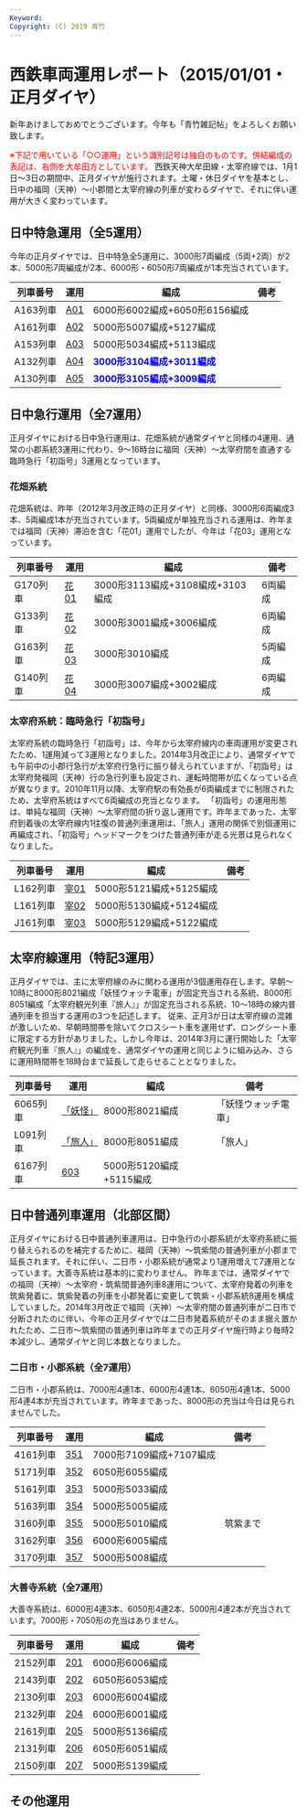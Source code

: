 ```yaml
---
Keyword: 
Copyright: (C) 2019 青竹
---
```


# 西鉄車両運用レポート（2015/01/01・正月ダイヤ）

新年あけましておめでとうございます。今年も「青竹雑記帖」をよろしくお願い致します。

<span style="color:#FF0000;">※下記で用いている「○○運用」という識別記号は独自のものです。併結編成の表記は、右側を大牟田方としています。</span>
西鉄天神大牟田線・太宰府線では、1月1日〜3日の期間中、正月ダイヤが施行されます。土曜・休日ダイヤを基本とし、日中の福岡（天神）～小郡間と太宰府線の列車が変わるダイヤで、それに伴い運用が大きく変わっています。

## 日中特急運用（全5運用）

今年の正月ダイヤでは、日中特急全5運用に、3000形7両編成（5両+2両）が2本、5000形7両編成が2本、6000形・6050形7両編成が1本充当されています。

| 列車番号 | 運用 | 編成 | 備考 |
| --- | --- | --- | --- |
| A163列車 | [A01](http://aotake91.yu-nagi.com/railway/nishitetsu/20140322kaisei/unyoulist-shogatsu.htm#SA01) | 6000形6002編成+6050形6156編成 |  |
| A161列車 | [A02](http://aotake91.yu-nagi.com/railway/nishitetsu/20140322kaisei/unyoulist-shogatsu.htm#SA02) | 5000形5007編成+5127編成 |  |
| A153列車 | [A03](http://aotake91.yu-nagi.com/railway/nishitetsu/20140322kaisei/unyoulist-shogatsu.htm#SA03) | 5000形5034編成+5113編成 |  |
| A132列車 | [A04](http://aotake91.yu-nagi.com/railway/nishitetsu/20140322kaisei/unyoulist-shogatsu.htm#SA04) | <span style="color:blue; font-weight: bold;">3000形3104編成+3011編成</span> |  |
| A130列車 | [A05](http://aotake91.yu-nagi.com/railway/nishitetsu/20140322kaisei/unyoulist-shogatsu.htm#SA05) | <span style="color:blue; font-weight: bold;">3000形3105編成+3009編成</span> |  |

## 日中急行運用（全7運用）

正月ダイヤにおける日中急行運用は、花畑系統が通常ダイヤと同様の4運用、通常の小郡系統3運用に代わり、9〜16時台に福岡（天神）〜太宰府間を直通する臨時急行「初詣号」3運用となっています。

### 花畑系統

花畑系統は、昨年（2012年3月改正時の正月ダイヤ）と同様、3000形6両編成3本、5両編成1本が充当されています。5両編成が単独充当される運用は、昨年までは福岡（天神）滞泊を含む「花01」運用でしたが、今年は「花03」運用となっています。

| 列車番号 | 運用 | 編成 | 備考 |
| --- | --- | --- | --- |
| G170列車 | [花01](http://aotake91.yu-nagi.com/railway/nishitetsu/20140322kaisei/unyoulist-shogatsu.htm#SG01) | 3000形3113編成+3108編成+3103編成 | 6両編成 |
| G133列車 | [花02](http://aotake91.yu-nagi.com/railway/nishitetsu/20140322kaisei/unyoulist-shogatsu.htm#SG02) | 3000形3001編成+3006編成 | 6両編成 |
| G163列車 | [花03](http://aotake91.yu-nagi.com/railway/nishitetsu/20140322kaisei/unyoulist-shogatsu.htm#SG03) | 3000形3010編成 | 5両編成 |
| G140列車 | [花04](http://aotake91.yu-nagi.com/railway/nishitetsu/20140322kaisei/unyoulist-shogatsu.htm#SG04) | 3000形3007編成+3002編成 | 6両編成 |

### 太宰府系統：臨時急行「初詣号」

太宰府系統の臨時急行「初詣号」は、今年から太宰府線内の車両運用が変更されたため、1運用減って3運用となりました。2014年3月改正により、通常ダイヤでも午前中の小郡行急行が太宰府行急行に振り替えられていますが、「初詣号」は太宰府発福岡（天神）行の急行列車も設定され、運転時間帯が広くなっている点が異なります。2010年11月以降、太宰府駅の有効長が6両編成までに制限されたため、太宰府系統はすべて6両編成の充当となります。
「初詣号」の運用形態は、単純な福岡（天神）〜太宰府間の折り返し運用です。昨年まであった、太宰府到着後の太宰府線内1往復の普通列車運用は、「旅人」運用の関係で別個運用に再編成され、「初詣号」ヘッドマークをつけた普通列車が走る光景は見られなくなりました。

| 列車番号 | 運用 | 編成 | 備考 |
| --- | --- | --- | --- |
| L162列車 | [宰01](http://aotake91.yu-nagi.com/railway/nishitetsu/20140322kaisei/unyoulist-shogatsu.htm#SL01) | 5000形5121編成+5125編成 |  |
| L161列車 | [宰02](http://aotake91.yu-nagi.com/railway/nishitetsu/20140322kaisei/unyoulist-shogatsu.htm#SL02) | 5000形5130編成+5124編成 |  |
| J161列車 | [宰03](http://aotake91.yu-nagi.com/railway/nishitetsu/20140322kaisei/unyoulist-shogatsu.htm#SL03) | 5000形5129編成+5122編成 |  |

## 太宰府線運用（特記3運用）

正月ダイヤでは、主に太宰府線のみに関わる運用が3個運用存在します。早朝〜10時に8000形8021編成「妖怪ウォッチ電車」が固定充当される系統、8000形8051編成「太宰府観光列車『旅人』」が固定充当される系統、10〜18時の線内普通列車を担当する運用の3つを記述します。
従来、正月3が日は太宰府線の混雑が激しいため、早朝時間帯を除いてクロスシート車を運用せず、ロングシート車に限定する方針がありました。しかし今年は、2014年3月に運行開始した「太宰府観光列車『旅人』」の編成を、通常ダイヤの運用と同じように組み込み、さらに運用時間帯を18時台まで延長して走らせることとなりました。

| 列車番号 | 運用 | 編成 | 備考 |
| --- | --- | --- | --- |
| 6065列車 | [「妖怪」](http://aotake91.yu-nagi.com/railway/nishitetsu/20140322kaisei/unyoulist-shogatsu.htm#S601) | 8000形8021編成 | 「妖怪ウォッチ電車」 |
| L091列車 | [「旅人」](http://aotake91.yu-nagi.com/railway/nishitetsu/20140322kaisei/unyoulist-shogatsu.htm#S602) | 8000形8051編成 | 「旅人」 |
| 6167列車 | [603](http://aotake91.yu-nagi.com/railway/nishitetsu/20140322kaisei/unyoulist-shogatsu.htm#S603) | 5000形5120編成+5115編成 |  |

## 日中普通列車運用（北部区間）

正月ダイヤにおける日中普通列車運用は、日中急行の小郡系統が太宰府系統に振り替えられるのを補完するために、福岡（天神）〜筑紫間の普通列車が小郡まで延長されます。それに伴い、二日市・小郡系統が通常より1運用増えて7運用となっています。大善寺系統は基本的に変わりません。
昨年までは、通常ダイヤでの福岡（天神）〜太宰府・筑紫間普通列車8運用について、太宰府発着の列車を筑紫発着に、筑紫発着の列車を小郡発着に変更して筑紫・小郡系統8運用を構成していました。2014年3月改正で福岡（天神）〜太宰府間の普通列車が二日市で分断されたのに伴い、今年の正月ダイヤでは二日市発着系統がそのまま据え置かれたため、二日市〜筑紫間の普通列車は昨年までの正月ダイヤ施行時より毎時2本減少し、通常ダイヤと同じ本数となりました。

### 二日市・小郡系統（全7運用）

二日市・小郡系統は、7000形4連1本、6000形4連1本、6050形4連1本、5000形4連4本が充当されています。昨年まであった、8000形の充当は今日は見られませんでした。

| 列車番号 | 運用 | 編成 | 備考 |
| --- | --- | --- | --- |
| 4161列車 | [351](http://aotake91.yu-nagi.com/railway/nishitetsu/20140322kaisei/unyoulist-shogatsu.htm#S351) | 7000形7109編成+7107編成 |  |
| 5171列車 | [352](http://aotake91.yu-nagi.com/railway/nishitetsu/20140322kaisei/unyoulist-shogatsu.htm#S352) | 6050形6055編成 |  |
| 5161列車 | [353](http://aotake91.yu-nagi.com/railway/nishitetsu/20140322kaisei/unyoulist-shogatsu.htm#S353) | 5000形5033編成 |  |
| 5163列車 | [354](http://aotake91.yu-nagi.com/railway/nishitetsu/20140322kaisei/unyoulist-shogatsu.htm#S354) | 5000形5005編成 |  |
| 3160列車 | [355](http://aotake91.yu-nagi.com/railway/nishitetsu/20140322kaisei/unyoulist-shogatsu.htm#S355) | 5000形5010編成 | 筑紫まで |
| 3162列車 | [356](http://aotake91.yu-nagi.com/railway/nishitetsu/20140322kaisei/unyoulist-shogatsu.htm#S356) | 6000形6005編成 |  |
| 3170列車 | [357](http://aotake91.yu-nagi.com/railway/nishitetsu/20140322kaisei/unyoulist-shogatsu.htm#S357) | 5000形5008編成 |  |

### 大善寺系統（全7運用）

大善寺系統は、6000形4連3本、6050形4連2本、5000形4連2本が充当されています。7000形・7050形の充当はありません。

| 列車番号 | 運用 | 編成 | 備考 |
| --- | --- | --- | --- |
| 2152列車 | [201](http://aotake91.yu-nagi.com/railway/nishitetsu/20140322kaisei/unyoulist-shogatsu.htm#S201) | 6000形6006編成 |  |
| 2143列車 | [202](http://aotake91.yu-nagi.com/railway/nishitetsu/20140322kaisei/unyoulist-shogatsu.htm#S202) | 6050形6053編成 |  |
| 2130列車 | [203](http://aotake91.yu-nagi.com/railway/nishitetsu/20140322kaisei/unyoulist-shogatsu.htm#S203) | 6000形6004編成 |  |
| 2132列車 | [204](http://aotake91.yu-nagi.com/railway/nishitetsu/20140322kaisei/unyoulist-shogatsu.htm#S204) | 6000形6001編成 |  |
| 2161列車 | [205](http://aotake91.yu-nagi.com/railway/nishitetsu/20140322kaisei/unyoulist-shogatsu.htm#S205) | 5000形5136編成 |  |
| 2131列車 | [206](http://aotake91.yu-nagi.com/railway/nishitetsu/20140322kaisei/unyoulist-shogatsu.htm#S206) | 6050形6051編成 |  |
| 2150列車 | [207](http://aotake91.yu-nagi.com/railway/nishitetsu/20140322kaisei/unyoulist-shogatsu.htm#S207) | 5000形5139編成 |  |

## その他運用

